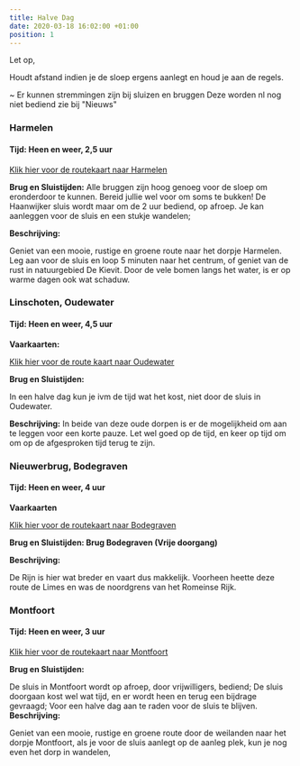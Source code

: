```yaml
---
title: Halve Dag
date: 2020-03-18 16:02:00 +01:00
position: 1
---
```


Let op, 

Houdt afstand indien je de sloep ergens aanlegt en houd je aan de regels.


~ Er kunnen stremmingen zijn bij sluizen en bruggen  Deze worden nl nog niet bediend  zie bij   "Nieuws"

### Harmelen
#### Tijd: Heen en weer, 2,5 uur

[Klik hier voor de routekaart naar Harmelen](/uploads/route%20harmelen.pdf)

**Brug en Sluistijden:**
Alle bruggen zijn hoog genoeg voor de sloep om eronderdoor te kunnen. Bereid jullie wel voor om soms te bukken! 
De Haanwijker sluis wordt maar om de 2 uur bediend, op afroep.
Je kan aanleggen voor de sluis en een stukje wandelen;

**Beschrijving:**

Geniet van een mooie, rustige en groene route naar
   het dorpje Harmelen. Leg aan voor de sluis en loop
   5 minuten naar het centrum, of geniet van de rust
   in natuurgebied De Kievit.
Door de vele bomen langs het water, is er op warme dagen ook wat schaduw.


### Linschoten, Oudewater
#### Tijd: Heen en weer, 4,5 uur

**Vaarkaarten:**

[Klik hier voor de route kaart naar Oudewater](/uploads/route%20Oudewater%20De%20Scheepsjongens.pdf)

**Brug en Sluistijden:**

In een halve dag kun je ivm de tijd wat het kost, niet door de sluis in Oudewater.


**Beschrijving:**
In beide van deze oude dorpen is er de mogelijkheid om aan te leggen voor een korte pauze. Let wel goed op de tijd, en keer op tijd om om op de afgesproken tijd terug te zijn.

### Nieuwerbrug, Bodegraven
#### Tijd: Heen en weer, 4 uur

**Vaarkaarten**

[Klik hier voor de routekaart naar Bodegraven](/uploads/route-Bodegraven-De-Scheepsjongens.pdf)

**Brug en Sluistijden: Brug Bodegraven (Vrije doorgang)**

**Beschrijving:**

De Rijn is hier wat breder en vaart dus makkelijk.
Voorheen heette deze route de Limes en was de noordgrens van het Romeinse Rijk.


### Montfoort
#### Tijd: Heen en weer, 3 uur
[Klik hier voor de routekaart naar Montfoort](/uploads/route%20Montfoort%20De%20Scheepsjongens.pdf)


**Brug en Sluistijden:**

De sluis in Montfoort wordt op afroep, door vrijwilligers, bediend; De sluis doorgaan kost wel wat tijd, en er wordt heen en terug een bijdrage gevraagd; Voor een halve dag aan te raden voor de sluis te blijven.
**Beschrijving:**

Geniet van een mooie, rustige en groene route door de weilanden naar het dorpje Montfoort, als je voor de sluis aanlegt op de aanleg plek, kun je nog even het dorp in wandelen,


 
